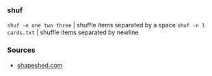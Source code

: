 ### shuf
`shuf -e one two three` | shuffle items separated by a space
`shuf -n 1 cards.txt` | shuffle items separated by newline 

### Sources
  - [shapeshed.com](https://shapeshed.com/unix-shuf/) 
